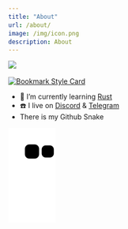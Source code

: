 ```yaml
---
title: "About"
url: /about/
image: /img/icon.png
description: About
---
```


![](https://readme-typing-svg.herokuapp.com?font=Fira+Code&pause=1000&color=28A172&center=true&vCenter=true&width=435&lines=%F0%9F%91%8B+Hi+there%2C+I+am+Francis.)

[![Bookmark Style Card](https://svg.bookmark.style/api?url=https://github.com/francis-du&mode=dark&style=horizontal&fromColor=f4a&toColor=4fa)](https://github.com/francis-du)

- 🦀️ I’m currently learning [Rust](https://www.rust-lang.org/learn) 
- ☎️  I live on [Discord](https://discord.gg/dd6JZteeyd) & [Telegram](https://t.me/francisdu)
- There is my Github Snake

[![snake gif](https://raw.githubusercontent.com/francis-du/francis-du/output/snake.svg)](https://github.com/francis-du)